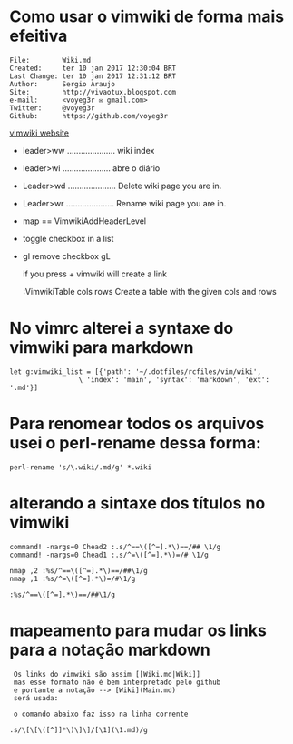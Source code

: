 # Como usar o vimwiki de forma mais efeitiva

```
File:		 Wiki.md
Created:	 ter 10 jan 2017 12:30:04 BRT
Last Change: ter 10 jan 2017 12:31:12 BRT
Author:		 Sergio Araujo
Site:		 http://vivaotux.blogspot.com
e-mail:      <voyeg3r ✉ gmail.com>
Twitter:	 @voyeg3r
Github:      https://github.com/voyeg3r
```

[vimwiki website](https://github.com/vimwiki/vimwiki)

* leader>ww ..................... wiki index
* leader>wi ..................... abre o diário
* Leader>wd ..................... Delete wiki page you are in.
* Leader>wr ..................... Rename wiki page you are in.
* map == <Plug>VimwikiAddHeaderLevel
* <c-space> toggle checkbox in a list
* gl remove checkbox gL

    if you press + vimwiki will create a link

    :VimwikiTable cols rows
    Create a table with the given cols and rows


# No vimrc alterei a syntaxe do vimwiki para markdown

    let g:vimwiki_list = [{'path': '~/.dotfiles/rcfiles/vim/wiki',
                     \ 'index': 'main', 'syntax': 'markdown', 'ext': '.md'}]

# Para renomear todos os arquivos usei o perl-rename dessa forma:

    perl-rename 's/\.wiki/.md/g' *.wiki


# alterando a sintaxe dos títulos no vimwiki

    command! -nargs=0 Chead2 :.s/^==\([^=].*\)==/## \1/g
    command! -nargs=0 Chead1 :.s/^=\([^=].*\)=/# \1/g

    nmap ,2 :%s/^==\([^=].*\)==/##\1/g
    nmap ,1 :%s/^=\([^=].*\)=/#\1/g

    :%s/^==\([^=].*\)==/##\1/g

# mapeamento para mudar os links para a notação markdown

     Os links do vimwiki são assim [[Wiki.md|Wiki]]
     mas esse formato não é bem interpretado pelo github
     e portante a notação --> [Wiki](Main.md)
     será usada:

     o comando abaixo faz isso na linha corrente

    .s/\[\[\([^]]*\)\]\]/[\1](\1.md)/g
